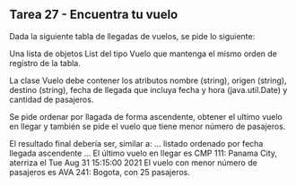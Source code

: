 ## Tarea 27 - Encuentra tu vuelo

Dada la siguiente tabla de llegadas de vuelos, se pide lo siguiente:

Una lista de objetos List del tipo Vuelo que mantenga el mismo orden de registro de la tabla.

La clase Vuelo debe contener los atributos nombre (string), origen (string), destino (string), fecha de llegada que incluya fecha y hora (java.util.Date) y cantidad de pasajeros.

Se pide ordenar por llagada de forma ascendente, obtener el ultimo vuelo en llegar y también se pide el vuelo que tiene menor número de pasajeros.

El resultado final debería ser, similar a:
... listado ordenado por fecha llegada ascendente ...
El último vuelo en llegar es CMP 111: Panama City, aterriza el Tue Aug 31 15:15:00 2021
El vuelo con menor número de pasajeros es AVA 241: Bogota, con 25 pasajeros.
